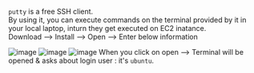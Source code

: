 `putty` is a free SSH client.</br>
By using it, you can execute commands on the terminal provided by it in your local laptop, inturn they get executed on EC2 inatance.</br>
Download --> Install --> Open --> Enter below information

![image](https://github.com/user-attachments/assets/4270345d-a2ca-499b-991f-cd3cc509f3cb)
![image](https://github.com/user-attachments/assets/425677be-a543-4810-9396-7f0368329ab0)
![image](https://github.com/user-attachments/assets/0acdd1c2-b985-47bf-8b76-9bd07a76c94e)
When you click on open --> Terminal will be opened & asks about login user : it's `ubuntu`.
